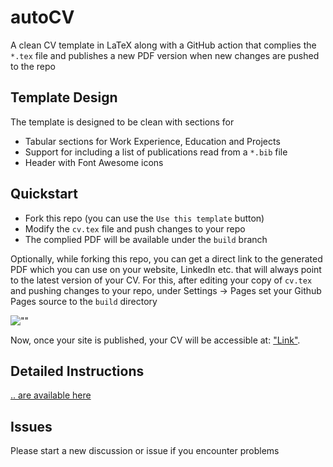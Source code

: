 # autoCV

A clean CV template in LaTeX along with a GitHub action that complies the `*.tex` file and publishes a new PDF version when new changes are pushed to the repo

## Template Design

The template is designed to be clean with sections for

- Tabular sections for Work Experience, Education and Projects
- Support for including a list of publications read from a `*.bib` file
- Header with Font Awesome icons

## Quickstart

- Fork this repo (you can use the `Use this template` button)
- Modify the `cv.tex` file and push changes to your repo
- The complied PDF will be available under the `build` branch

Optionally, while forking this repo, you can get a direct link to the generated PDF which you can use on your website, LinkedIn etc. that will always point to the latest version of your CV. For this, after editing your copy of `cv.tex` and pushing changes to your repo, under Settings -> Pages set your Github Pages source to the `build` directory

![""](https://i.imgur.com/lwATw1o.png)

Now, once your site is published, your CV will be accessible at: ["Link"](https://username.github.io/autoCV/cv.pdf).

## Detailed Instructions

[.. are available here](https://github.com/jitinnair1/autoCV/wiki/How-to-use-autoCV:-Detailed-Instructions)

## Issues

Please start a new discussion or issue if you encounter problems
